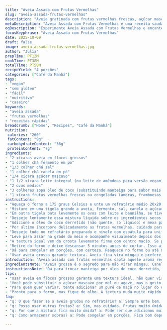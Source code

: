 ```yaml
---
title: "Aveia Assada com Frutas Vermelhas"
slug: "aveia-assada-frutas-vermelhas"
description: "Aveia gratinada com frutas vermelhas frescas, açúcar mascavo e toque de canela. Mistura cremosa com crosta dourada, ideal para café da manhã ou lanche. Preparo rápido e simples, combina aveia integral com leite, ovos e uma gordura leve. Inclui substituição de manteiga por óleo de coco para versão vegana. O aroma de canela invade a cozinha enquanto cozinha. Textura macia por dentro e levemente crocante por cima. Versátil, pode usar frutas congeladas sem medo. Tempo ajustado para garantir ponto exato com base nos sinais visuais do forno. Aprenda a lidar com erros comuns como aveia embolotada ou queimada. Técnica essencial para quem quer algo nutritivo e saboroso sem frescura."
metaDescription: "Aveia Assada com Frutas Vermelhas é uma receita saudável e saborosa. Aprenda a fazer uma mistura cremosa e crocante, perfeita para qualquer hora."
ogDescription: "Experimente Aveia Assada com Frutas Vermelhas e encante-se com o aroma de canela e a textura irresistível. Uma opção nutritiva e prática para o dia a dia."
focusKeyphrase: "Aveia Assada com Frutas Vermelhas"
date: 2025-10-09
draft: false
image: aveia-assada-frutas-vermelhas.jpg
author: "Julia"
prepTime: PT12M
cookTime: PT38M
totalTime: PT50M
recipeYield: "4 porções"
categories: ["Café da Manhã"]
tags:
- "vegan"
- "sem glúten"
- "fácil"
- "nutritivo"
- "caseiro"
keywords:
- "aveia assada"
- "frutas vermelhas"
- "receitas rápidas"
breadcrumb: ["Home", "Recipes", "Café da Manhã"]
nutrition: 
 calories: "260"
 fatContent: "9g"
 carbohydrateContent: "36g"
 proteinContent: "7g"
ingredients:
- "2 xícaras aveia em flocos grossos"
- "1 colher chá fermento em pó"
- "1/3 colher chá sal"
- "1 colher chá canela em pó"
- "1/4 xícara açúcar mascavo"
- "1 1/2 xícara leite integral (ou leite de amêndoas para versão vegan)"
- "2 ovos médios"
- "3 colheres sopa óleo de coco (substituindo manteiga para sabor mais leve e vegan)"
- "1 xícara frutas vermelhas frescas ou congeladas (amoras, framboesas, mirtilos misturados)"
instructions:
- "Aqueça o forno a 175 graus Celsius e unte um refratário médio 20x20 cm com óleo de coco para evitar grudar."
- "Misture em uma tigela grande a aveia, fermento, sal, canela e açúcar mascavo. Garantir que fique homogêneo evitando aglomerados de açúcar."
- "Em outra tigela bata levemente os ovos com leite e baunilha, se tiver. O chocolate amargo ou um toque de licor podem entrar no lugar da baunilha para algo diferente."
- "Despeje lentamente essa mistura líquida sobre os ingredientes secos mexendo bem para incorporar sem sovar. Mistura deve ficar molhada e uniforme."
- "Adicione o óleo de coco derretido (não quente, só líquido) e mexa para distribuir. Isso traz gordura saudável, evitando a manteiga mais pesada."
- "Por último incorpore delicadamente as frutas vermelhas, cuidado para não esmagar demais, especialmente se usar congeladas já previamente descongeladas."
- "Despeje tudo no refratário preparado e nivele com espátula para uniformizar. Não precisa enfiar garfo, mas evite bolotas grossas que podem não assar direito."
- "Leve para assar na grade do meio e acompanhe visualmente depois dos 30 minutos. A superfície deve ficar dourada, firme ao toque e com cheiro de canela no ar."
- "A textura ideal vem da crosta levemente firme com centro macio. Se parecer muito úmido, deixe mais 5 a 7 minutos, mas cuidado para não queimar as bordas."
- "Retire do forno e deixe descansar 5 minutos antes de cortar. Isso ajuda a firmar o interior e facilita servir."
- "Dá para congelar em porções, com certeza. Reaquece no forno ou até mesmo na airfryer, fica quase como acabado de feito."
- "Usar aveia grossa garante textura. Aveia fina vira mingau e prefere preparo diferente. Também já tentei trocar por quinoa em flocos, fita top para variar."
introduction: "Aveia assada com frutas vermelhas capta aquele aroma reconfortante de canela e açúcar mascavo junto com a textura cremosa que só a aveia consegue dar. Já testei várias combinações no café da manhã para fugir do comum, e essa mistura é daquelas que rende bem sem complicação. Você sente na cozinha o cheiro tomando conta enquanto o forno trabalha, a crostinha que se forma lembra bolo simples de vó, mas a cara saudável. O truque está no ponto certo da crosta dourada e interior macio, quase como um pudim. Funciona para toda família e dá para variar frutas e gorduras conforme estoque ou dieta. Ficar de olho na textura é mais valioso que relógio."
ingredientsNote: "Aveia grossa é o segredo para não virar mingau. Canela e açúcar mascavo vão fundo no sabor terroso, com toque caramelizado. Não tem manteiga? Óleo de coco é substituto que entra com leveza e aroma sutil sem perder cremosidade. Para versão vegana, escolha leite vegetal e ovos de chia ou linhaça (1 colher de chia moída + 3 colheres de água como 1 ovo). Frutas frescas ou congeladas funcionam - só evite usar frutas muito molhadas para não deixar o preparo aguado demais - escorra um pouco antes se preciso. Fermento aumenta leveza; não pule essa etapa ou ficará denso pesaroso. Misture bem, mas sem bater agressivamente para não compactar aveia."
instructionsNote: "Dá para trocar manteiga por óleo de coco derretido, inclusive de coco torrado para variação. O segredo de cozinhar aveia assada é observar a crosta dourada como o termômetro: deve estar firme para indicar que o líquido dentro assentou. Flagrante aroma de canela assando é sinal de que quase está no ponto. Deixar além do tempo pode fazer bordas ressecarem, tente usar timer para começar a checar visuais aos 30 minutos, não só contar tempo. Frutas vermelhas escondem sabor mas entregam doçura e textura, nunca colocar diretamente no fundo do prato para não queimar. Fácil errar na temperatura: 175 graus é suficiente para cozinhar sem ressecar. Caso não tenha forno, pode usar airfryer em 160 graus por uns 25 minutos com cuidado de não queimar. Sempre deixe descansar antes de servir para acertar a consistência."
tips:
- "Usar aveia em flocos grossos garante uma textura ideal, não quer virar mingau, certo? Já testei com aveia fina e o resultado foi desastre. A crosta é importante, confira sempre se está dourada e firme. Se não, ajuste o tempo no forno. É visual. O cheiro de canela dá o sinal também."
- "Você pode substituir o açúcar mascavo por mel ou agave, mas o gosto muda. E ainda, se a mistura parecer seca, pingue mais um pouco de leite. Não tenha medo de ajustar. E, novamente, as frutas. Se forem muito molhadas, use papel toalha para secar um pouco antes de misturar. Assim evita que fique aguado."
- "Para quem quer variar, tente adicionar um purê de maçã no lugar do óleo de coco. É uma escolha saudável e a textura fica ótima. E se não tiver fermento fresco, o velho pode não funcionar. Importante. Também, se a mistura estiver muito grossa, mais leite vai bem. Mas de pouco em pouco."
- "Pronto para o forno, mas fique de olho. A textura muda muito rápido. Aos 30 minutos, observe bem. A superfície deve estar dourada, mas não deixe passar. O aroma é o guia. Deixe descansar por cinco minutos assim que tirar do forno. Ajuda a firmar. E fica mais fácil na hora de cortar."
faq:
- "q: O que fazer se a aveia grudou no refratário? a: Sempre unte bem. Se grudar, use espátula, mas se a crosta não sair, talvez precise de um pouquinho de água quente por baixo pra soltar."
- "q: Posso usar outras frutas? a: Sim, mas cuidado. Frutas muito úmidas como melancia não funcionam. Use frutas que seguram bem a textura. E também, frutas congeladas precisam descongelar um pouco para não derreter a mistura."
- "q: Por que a mistura fica muito úmida? a: Pode ser que adicionou muito líquido ou frutas molhadas. Ajuste sempre as proporções. Por isso check no forno é vital. Se notar, deixe assar mais um pouco."
- "q: Como armazenar sobras? a: Pode congelar em porções. Fica bom depois. Reaqueça em forno ou airfryer, ficam quase como fresquinhos. Outra forma é na geladeira em pote fechado por até três dias."

---
```


